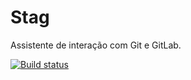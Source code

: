 # Stag
Assistente de interação com Git e GitLab.

[![Build status](https://ci.appveyor.com/api/projects/status/h21sli3jkumuswyi?svg=true)](https://ci.appveyor.com/project/ericcastoldi/stag)
